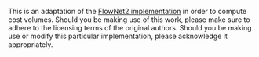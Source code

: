 This is an adaptation of the [FlowNet2 implementation](https://github.com/lmb-freiburg/flownet2) in order to compute cost volumes. Should you be making use of this work, please make sure to adhere to the licensing terms of the original authors. Should you be making use or modify this particular implementation, please acknowledge it appropriately.

